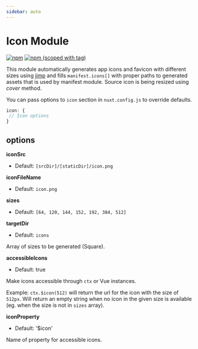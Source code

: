 ```yaml
---
sidebar: auto
---
```


# Icon Module

[![npm](https://img.shields.io/npm/dt/@nuxtjs/icon.svg?style=flat-square)](https://www.npmjs.com/package/@nuxtjs/icon)
[![npm (scoped with tag)](https://img.shields.io/npm/v/@nuxtjs/icon/latest.svg?style=flat-square)](https://www.npmjs.com/package/@nuxtjs/icon)

This module automatically generates app icons and favicon with different sizes using [jimp](https://github.com/oliver-moran/jimp) and fills `manifest.icons[]` with proper paths to generated assets that is used by manifest module. Source icon is being resized using *cover* method.


You can pass options to `icon` section in `nuxt.config.js` to override defaults.

```js
icon: {
 // Icon options
}
```

## options

**iconSrc**
- Default: `[srcDir]/[staticDir]/icon.png`

**iconFileName**
- Default: `icon.png`

**sizes**
- Default: `[64, 120, 144, 152, 192, 384, 512]`

**targetDir**
- Default: `icons`

Array of sizes to be generated (Square).

**accessibleIcons**
- Default: true

Make icons accessible through `ctx` or Vue instances.

Example: `ctx.$icon(512)` will return the url for the icon with the size of `512px`.
Will return an empty string when no icon in the given size is available (eg. when the size is not in `sizes` array).

**iconProperty**
- Default: '$icon'

Name of property for accessible icons.
